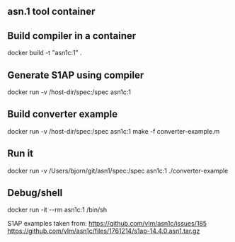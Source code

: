 ## asn.1 tool container

## Build compiler in a container

docker build -t "asn1c:1" .

## Generate S1AP using compiler

docker run -v /host-dir/spec:/spec asn1c:1

## Build converter example

docker run -v /host-dir/spec:/spec asn1c:1 make -f converter-example.m

## Run it
docker run -v /Users/bjorn/git/asn1/spec:/spec asn1c:1 ./converter-example

## Debug/shell
docker run -it --rm asn1c:1 /bin/sh



S1AP examples taken from:
https://github.com/vlm/asn1c/issues/185
https://github.com/vlm/asn1c/files/1761214/s1ap-14.4.0.asn1.tar.gz
